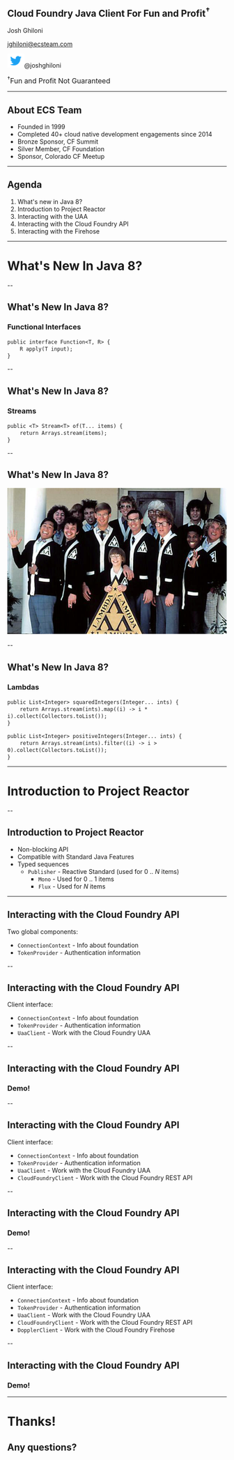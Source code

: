 ## Cloud Foundry Java Client For Fun and Profit<sup>†</sup>

Josh Ghiloni

jghiloni@ecsteam.com

<img class="logo" src="/images/Twitter_Social_Icon_Blue.png" />@joshghiloni

<span style="font-size:16px;"><sup>†</sup>Fun and Profit Not Guaranteed</span>

---

## About ECS Team

* Founded in 1999
* Completed 40+ cloud native development engagements since 2014
* Bronze Sponsor, CF Summit
* Silver Member, CF Foundation
* Sponsor, Colorado CF Meetup

---

## Agenda
1. What's new in Java 8?
1. Introduction to Project Reactor
1. Interacting with the UAA
1. Interacting with the Cloud Foundry API
1. Interacting with the Firehose

---

# What's New In Java 8?

--

## What's New In Java 8?

### Functional Interfaces

```
public interface Function<T, R> {
	R apply(T input);
}
```

--

## What's New In Java 8?

### Streams

```
public <T> Stream<T> of(T... items) {
	return Arrays.stream(items);
}
```

--

## What's New In Java 8?

![And ... Omega Mu!](/images/lambda.jpg)

--

## What's New In Java 8?

### Lambdas

```
public List<Integer> squaredIntegers(Integer... ints) {
	return Arrays.stream(ints).map((i) -> i * i).collect(Collectors.toList());
}
```

```
public List<Integer> positiveIntegers(Integer... ints) {
	return Arrays.stream(ints).filter((i) -> i > 0).collect(Collectors.toList());
}
```

---

# Introduction to Project Reactor

--

## Introduction to Project Reactor

* Non-blocking API
* Compatible with Standard Java Features
* Typed sequences
	* `Publisher` - Reactive Standard (used for 0 .. *N* items)
		* `Mono` - Used for 0 .. 1 items
		* `Flux` - Used for *N* items

---

## Interacting with the Cloud Foundry API

Two global components:
* `ConnectionContext` - Info about foundation
* `TokenProvider` - Authentication information

--

## Interacting with the Cloud Foundry API

Client interface:
* `ConnectionContext` - Info about foundation
* `TokenProvider` - Authentication information
* `UaaClient` - Work with the Cloud Foundry UAA

--

## Interacting with the Cloud Foundry API

### Demo!

--

## Interacting with the Cloud Foundry API

Client interface:
* `ConnectionContext` - Info about foundation
* `TokenProvider` - Authentication information
* `UaaClient` - Work with the Cloud Foundry UAA
* `CloudFoundryClient` - Work with the Cloud Foundry REST API

--

## Interacting with the Cloud Foundry API

### Demo!

--

## Interacting with the Cloud Foundry API

Client interface:
* `ConnectionContext` - Info about foundation
* `TokenProvider` - Authentication information
* `UaaClient` - Work with the Cloud Foundry UAA
* `CloudFoundryClient` - Work with the Cloud Foundry REST API
* `DopplerClient` - Work with the Cloud Foundry Firehose

--

## Interacting with the Cloud Foundry API

### Demo!

---

# Thanks!

## Any questions?
